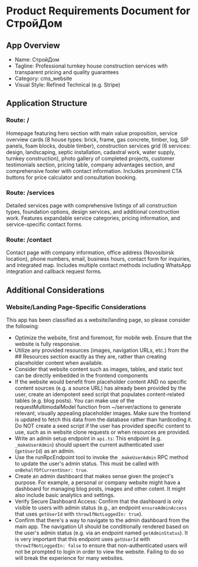 # Product Requirements Document for СтройДом

## App Overview
- Name: СтройДом
- Tagline: Professional turnkey house construction services with transparent pricing and quality guarantees
- Category: cms_website
- Visual Style: Refined Technical (e.g. Stripe)


## Application Structure


### Route: /

Homepage featuring hero section with main value proposition, service overview cards (8 house types: brick, frame, gas concrete, timber, log, SIP panels, foam blocks, double timber), construction services grid (6 services: design, landscaping, septic installation, cadastral work, water supply, turnkey construction), photo gallery of completed projects, customer testimonials section, pricing table, company advantages section, and comprehensive footer with contact information. Includes prominent CTA buttons for price calculator and consultation booking.


### Route: /services

Detailed services page with comprehensive listings of all construction types, foundation options, design services, and additional construction work. Features expandable service categories, pricing information, and service-specific contact forms.


### Route: /contact

Contact page with company information, office address (Novosibirsk location), phone numbers, email, business hours, contact form for inquiries, and integrated map. Includes multiple contact methods including WhatsApp integration and callback request forms.







## Additional Considerations



### Website/Landing Page-Specific Considerations
This app has been classified as a website/landing page, so please consider the following:
- Optimize the website, first and foremost, for mobile web. Ensure that the website is fully responsive.
- Utilize any provided resources (images, navigation URLs, etc.) from the ## Resources section exactly as they are, rather than creating placeholder content when available.
- Consider that website content such as images, tables, and static text can be directly embedded in the frontend components
- If the website would benefit from placeholder content AND no specific content sources (e.g. a source URL) has already been provided by the user, create an idempotent seed script that populates content-related tables (e.g. blog posts). You can make use of the requestMultimodalModel function from ~/server/actions to generate relevant, visually appealing placeholder images. Make sure the frontend is updated to fetch this data from the database rather than hardcoding it. Do NOT create a seed script if the user has provided specific content to use, such as in website clone requests or when resources are provided.
- Write an admin setup endpoint in `api.ts`: This endpoint (e.g. `_makeUserAdmin`) should upsert the current authenticated user (`getUserId`) as an admin.
- Use the runRpcEndpoint tool to invoke the `_makeUserAdmin` RPC method to update the user's admin status. This must be called with `onBehalfOfCurrentUser: true`.
- Create an admin dashboard that makes sense given the project's purpose. For example, a personal or company website might have a dashboard for managing blog posts, images and other cotent. It might also include basic analytics and settings.
- Verify Secure Dashboard Access: Confirm that the dashboard is only visible to users with admin status (e.g., an endpoint `ensureAdminAccess` that uses `getUserId` with `throwIfNotLoggedIn: true`).
- Confirm that there's a way to navigate to the admin dashboard from the main app. The navigation UI should be conditionally rendered based on the user's admin status (e.g. via an endpoint named `getAdminStatus`). It is very important that this endpoint uses `getUserId` with `throwIfNotLoggedIn: false` to ensure that non-authenticated users will not be prompted to login in order to view the website. Failing to do so will break the experience for many websites.
